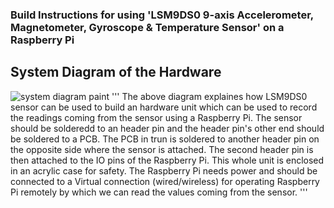 ### Build Instructions for using 'LSM9DS0 9-axis Accelerometer, Magnetometer, Gyroscope & Temperature Sensor' on a Raspberry Pi

## System Diagram of the Hardware
![system diagram paint](https://user-images.githubusercontent.com/43181567/49611645-29ef4480-f970-11e8-9987-dfd604e5d199.png)
'''
The above diagram explaines how LSM9DS0 sensor can be used to build an hardware unit which can be used to record the readings coming from the sensor using a Raspberry Pi. The sensor should be solderedd to an header pin and the header pin's other end should be soldered to a PCB. The PCB in trun is soldered to another header pin on the opposite side where the sensor is attached. The second header pin is then attached to the IO pins of the Raspberry Pi. This whole unit is enclosed in an acrylic case for safety. The Raspberry Pi needs power and should be connected to a Virtual connection (wired/wireless) for operating Raspberry Pi remotely by which we can read the values coming from the sensor.
'''



    

